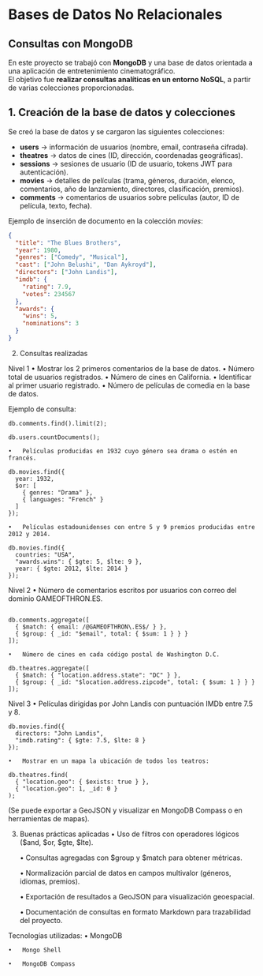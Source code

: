 # Bases de Datos No Relacionales  
## Consultas con MongoDB  

En este proyecto se trabajó con **MongoDB** y una base de datos orientada a una aplicación de entretenimiento cinematográfico.  
El objetivo fue **realizar consultas analíticas en un entorno NoSQL**, a partir de varias colecciones proporcionadas.  


## 1. Creación de la base de datos y colecciones  

Se creó la base de datos y se cargaron las siguientes colecciones:  

- **users** → información de usuarios (nombre, email, contraseña cifrada).  
- **theatres** → datos de cines (ID, dirección, coordenadas geográficas).  
- **sessions** → sesiones de usuario (ID de usuario, tokens JWT para autenticación).  
- **movies** → detalles de películas (trama, géneros, duración, elenco, comentarios, año de lanzamiento, directores, clasificación, premios).  
- **comments** → comentarios de usuarios sobre películas (autor, ID de película, texto, fecha).  

Ejemplo de inserción de documento en la colección *movies*:  

```json
{
  "title": "The Blues Brothers",
  "year": 1980,
  "genres": ["Comedy", "Musical"],
  "cast": ["John Belushi", "Dan Aykroyd"],
  "directors": ["John Landis"],
  "imdb": {
    "rating": 7.9,
    "votes": 234567
  },
  "awards": {
    "wins": 5,
    "nominations": 3
  }
}

```

2. Consultas realizadas

Nivel 1
	•	Mostrar los 2 primeros comentarios de la base de datos.
	•	Número total de usuarios registrados.
	•	Número de cines en California.
	•	Identificar al primer usuario registrado.
	•	Número de películas de comedia en la base de datos.

Ejemplo de consulta:
```
db.comments.find().limit(2);

db.users.countDocuments();
```

	•	Películas producidas en 1932 cuyo género sea drama o estén en francés.

```
db.movies.find({
  year: 1932,
  $or: [
    { genres: "Drama" },
    { languages: "French" }
  ]
});

```

	•	Películas estadounidenses con entre 5 y 9 premios producidas entre 2012 y 2014.

```
db.movies.find({
  countries: "USA",
  "awards.wins": { $gte: 5, $lte: 9 },
  year: { $gte: 2012, $lte: 2014 }
});

```

Nivel 2
	•	Número de comentarios escritos por usuarios con correo del dominio GAMEOFTHRON.ES.
```

db.comments.aggregate([
  { $match: { email: /@GAMEOFTHRON\.ES$/ } },
  { $group: { _id: "$email", total: { $sum: 1 } } }
]);
```
	•	Número de cines en cada código postal de Washington D.C.

```
db.theatres.aggregate([
  { $match: { "location.address.state": "DC" } },
  { $group: { _id: "$location.address.zipcode", total: { $sum: 1 } } }
]);
```

Nivel 3
	•	Películas dirigidas por John Landis con puntuación IMDb entre 7.5 y 8.

```
db.movies.find({
  directors: "John Landis",
  "imdb.rating": { $gte: 7.5, $lte: 8 }
});
```

	•	Mostrar en un mapa la ubicación de todos los teatros:

```
db.theatres.find(
  { "location.geo": { $exists: true } },
  { "location.geo": 1, _id: 0 }
);
```

(Se puede exportar a GeoJSON y visualizar en MongoDB Compass o en herramientas de mapas).


3. Buenas prácticas aplicadas
	•	Uso de filtros con operadores lógicos ($and, $or, $gte, $lte).

	•	Consultas agregadas con $group y $match para obtener métricas.

	•	Normalización parcial de datos en campos multivalor (géneros, idiomas, premios).

	•	Exportación de resultados a GeoJSON para visualización geoespacial.

	•	Documentación de consultas en formato Markdown para trazabilidad del proyecto.



Tecnologías utilizadas:
	•	MongoDB
	
	•	Mongo Shell
	
	•	MongoDB Compass

